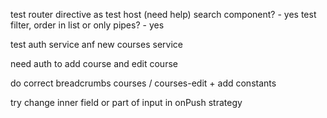 test router
directive as test host (need help)
search component? - yes
test filter, order in list or only pipes? - yes

test auth service anf new courses service

need auth to add course and edit course

do correct breadcrumbs
courses / courses-edit + add constants

try change inner field or part of input in onPush strategy
